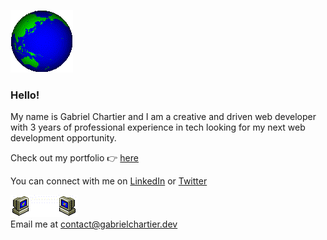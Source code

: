 ![Spinning Globe](https://github.com/gchartier/gchartier/blob/master/earth.gif)
### Hello!
My name is Gabriel Chartier and I am a creative and driven web developer with 3 years of professional experience in tech looking for my next web development opportunity.


Check out my portfolio 👉 [here](https://gabrielchartier.dev/)

You can connect with me on [LinkedIn](https://www.linkedin.com/in/gabriel-chartier/) or [Twitter](https://twitter.com/GabeWebDev)


![Email Me!](https://github.com/gchartier/gchartier/blob/master/email.gif)\
Email me at contact@gabrielchartier.dev
